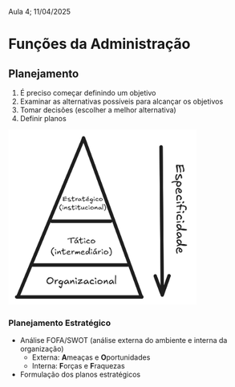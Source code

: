 Aula 4; 11/04/2025

# Funções da Administração

## Planejamento
1. É preciso começar definindo um objetivo
2. Examinar as alternativas possíveis para alcançar os objetivos
3. Tomar decisões (escolher a melhor alternativa)
4. Definir planos

<img src="img/aula-6_tipos-de-planejamento.png" alt="Tipos de Planejamento" width=375>

### Planejamento Estratégico
- Análise FOFA/SWOT (análise externa do ambiente e interna da organização)
    - Externa: **A**meaças e **O**portunidades
    - Interna: **F**orças e **F**raquezas
- Formulação dos planos estratégicos